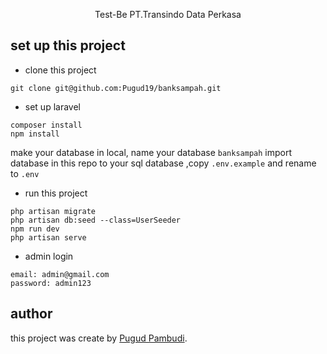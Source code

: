 
<p align="center">
Test-Be PT.Transindo Data Perkasa
</p>

## set up this project
- clone this project
```
git clone git@github.com:Pugud19/banksampah.git
```

- set up laravel
```
composer install
npm install
```

make your database in local, name your database `banksampah`
import database in this repo to your sql database
,copy `.env.example` and rename to `.env` 

- run this project 
```
php artisan migrate
php artisan db:seed --class=UserSeeder
npm run dev
php artisan serve
```

- admin login
```
email: admin@gmail.com
password: admin123
```

## author
this project was create by [Pugud Pambudi](https://www.linkedin.com/in/pugud-pambudi-b30171231/).
